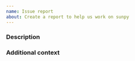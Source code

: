 ```yaml
---
name: Issue report
about: Create a report to help us work on sunpy
---
```


<!--
We know asking good questions takes effort, and we appreciate your time.
Thank you.

Please be aware that everyone has to follow our code of conduct:
https://github.com/sunpy/sunpy/blob/master/CODE_OF_CONDUCT.rst

Also that these comments are hidden when you submit this github issue.

Please have a search on our GitHub repository to see if a similar issue has already been posted.
If a similar issue is closed, have a quick look to see if you are satisfied by the resolution.
If not please go ahead and open an issue!
-->

### Description
<!-- Provide a general description of the issue. -->

### Additional context
<!--
Add any other context or screenshots
This part is optional.
Delete this section heading if you do not use it.
-->
